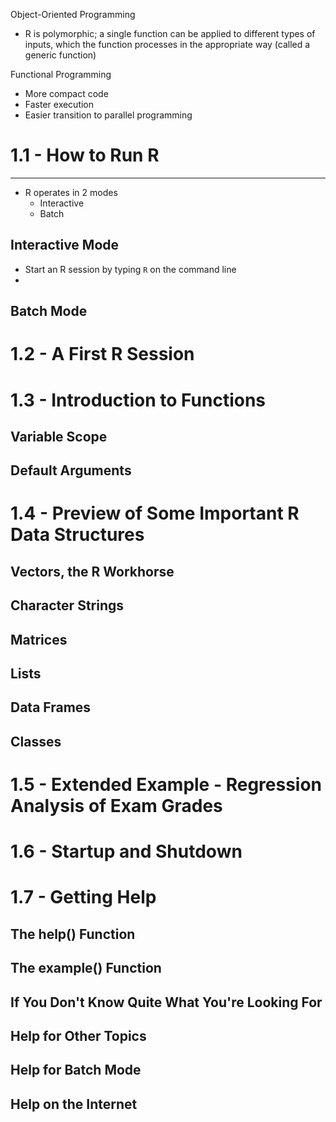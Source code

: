 Object-Oriented Programming
- R is polymorphic; a single function can be applied to different types of inputs, which the function processes in the appropriate way (called a generic function)

Functional Programming
- More compact code
- Faster execution
- Easier transition to parallel programming


# 1.1 - How to Run R

---

- R operates in 2 modes
	- Interactive
	- Batch

## Interactive Mode
- Start an R session by typing `R` on the command line
- 

## Batch Mode



# 1.2 - A First R Session

# 1.3 - Introduction to Functions

## Variable Scope

## Default Arguments
# 1.4 - Preview of Some Important R Data Structures

## Vectors, the R Workhorse
## Character Strings
## Matrices
## Lists
## Data Frames
## Classes
# 1.5 - Extended Example - Regression Analysis of Exam Grades


# 1.6 - Startup and Shutdown
# 1.7 - Getting Help

## The help() Function
## The example() Function
## If You Don't Know Quite What You're Looking For
## Help for Other Topics
## Help for Batch Mode
## Help on the Internet
